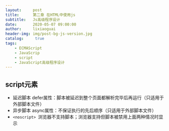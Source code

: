 ```yaml
---
layout:     post
title:      第二章 在HTML中使用js
subtitle:   Js高级程序设计
date:       2020-05-07 09:00:00
author:     lixiaoguai
header-img: img/post-bg-js-version.jpg
catalog: 	 true
tags:
    - ECMAScript
    - JavaScrip
    - script
    - JavaScript高级程序设计
---
```

## script元素 ##
- 延迟脚本 defer属性：脚本被延迟到整个页面都解析完毕后再运行（只适用于外部脚本文件）
- 异步脚本 async属性：不保证执行的先后顺序（只适用于外部脚本文件）
- ```<noscript> ```浏览器不支持脚本；浏览器支持但脚本被禁用上面两种情况时显示